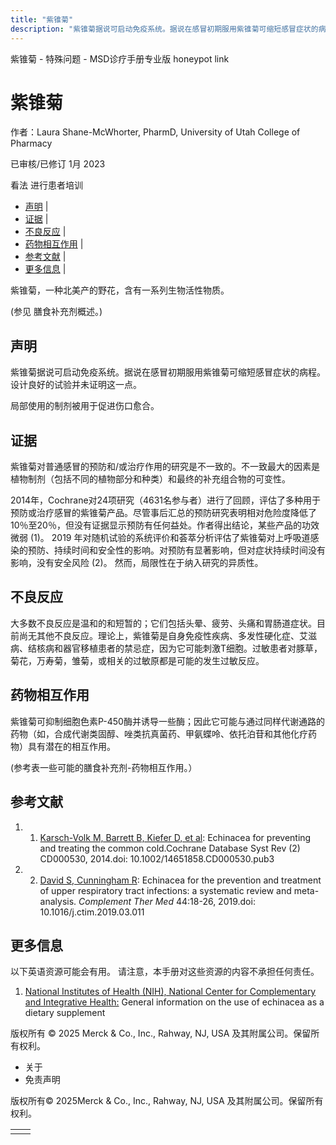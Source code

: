 ```yaml
---
title: "紫锥菊"
description: "紫锥菊据说可启动免疫系统。据说在感冒初期服用紫锥菊可缩短感冒症状的病程。设计良好的试验并未证明这一点。"
---
```


﻿紫锥菊 \- 特殊问题 \- MSD诊疗手册专业版 honeypot link

# 紫锥菊

作者：Laura Shane-McWhorter, PharmD, University of Utah College of Pharmacy

已审核/已修订 1月 2023

看法 进行患者培训

- [声明](#声明_v75591222_zh) \|
- [证据](#证据_v75591226_zh) \|
- [不良反应](#不良反应_v75591232_zh) \|
- [药物相互作用](#药物相互作用_v75591235_zh) \|
- [参考文献](#参考文献_v75591240_zh) \|
- [更多信息](#更多信息_v39681632_zh) \|

紫锥菊，一种北美产的野花，含有一系列生物活性物质。

(参见 膳食补充剂概述。)

## 声明

紫锥菊据说可启动免疫系统。据说在感冒初期服用紫锥菊可缩短感冒症状的病程。设计良好的试验并未证明这一点。

局部使用的制剂被用于促进伤口愈合。

## 证据

紫锥菊对普通感冒的预防和/或治疗作用的研究是不一致的。不一致最大的因素是植物制剂（包括不同的植物部分和种类）和最终的补充组合物的可变性。

2014年，Cochrane对24项研究（4631名参与者）进行了回顾，评估了多种用于预防或治疗感冒的紫锥菊产品。尽管事后汇总的预防研究表明相对危险度降低了10％至20％，但没有证据显示预防有任何益处。作者得出结论，某些产品的功效微弱 (1)。 2019 年对随机试验的系统评价和荟萃分析评估了紫锥菊对上呼吸道感染的预防、持续时间和安全性的影响。对预防有显著影响，但对症状持续时间没有影响，没有安全风险 (2)。 然而，局限性在于纳入研究的异质性。

## 不良反应

大多数不良反应是温和的和短暂的；它们包括头晕、疲劳、头痛和胃肠道症状。目前尚无其他不良反应。理论上，紫锥菊是自身免疫性疾病、多发性硬化症、艾滋病、结核病和器官移植患者的禁忌症，因为它可能刺激T细胞。过敏患者对豚草，菊花，万寿菊，雏菊，或相关的过敏原都是可能的发生过敏反应。

## 药物相互作用

紫锥菊可抑制细胞色素P-450酶并诱导一些酶；因此它可能与通过同样代谢通路的药物（如，合成代谢类固醇、唑类抗真菌药、甲氨蝶呤、依托泊苷和其他化疗药物）具有潜在的相互作用。

(参考表一些可能的膳食补充剂-药物相互作用。）

## 参考文献

1. 1. [Karsch-Volk M, Barrett B, Kiefer D, et al](http://www.ncbi.nlm.nih.gov/pubmed/24554461): Echinacea for preventing and treating the common cold.Cochrane Database Syst Rev (2) CD000530, 2014.doi: 10.1002/14651858.CD000530.pub3

2. 2. [David S, Cunningham R](https://www.ncbi.nlm.nih.gov/pubmed/31126553): Echinacea for the prevention and treatment of upper respiratory tract infections: a systematic review and meta-analysis. _Complement Ther Med_ 44:18-26, 2019.doi: 10.1016/j.ctim.2019.03.011


## 更多信息

以下英语资源可能会有用。 请注意，本手册对这些资源的内容不承担任何责任。

1. [National Institutes of Health (NIH), National Center for Complementary and Integrative Health:](http://nccih.nih.gov/health/echinacea) General information on the use of echinacea as a dietary supplement




版权所有 © 2025
Merck & Co., Inc., Rahway, NJ, USA 及其附属公司。保留所有权利。

- 关于
- 免责声明

版权所有© 2025Merck & Co., Inc., Rahway, NJ, USA 及其附属公司。保留所有权利。

|     |     |
| --- | --- |
|  |  |